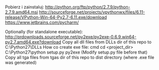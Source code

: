 Pobierz i zainstaluj:
http://python.org/ftp/python/2.7.9/python-2.7.9.amd64.msi
http://sourceforge.net/projects/vpythonwx/files/6.11-release/VPython-Win-64-Py2.7-6.11.exe/download
https://www.jetbrains.com/pycharm/

Optionally (for standalone executable):
http://prdownloads.sourceforge.net/py2exe/py2exe-0.6.9.win64-py2.7.amd64.exe?download
Copy all dll files from DLLs dir of this repo to C:\Python27\DLLs
How co create exe file:
cmd
cd <project_dir>
C:\Python27\python setup.py py2exe
(Modify setup.py file before that)
Copy all tga files from tgas dir of this repo to dist directory (where .exe file was generated)